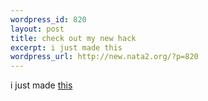```yaml
--- 
wordpress_id: 820
layout: post
title: check out my new hack
excerpt: i just made this
wordpress_url: http://new.nata2.org/?p=820
---
```

i just made <a href="http://dopeman.org/whitehousefight/">this</a>
